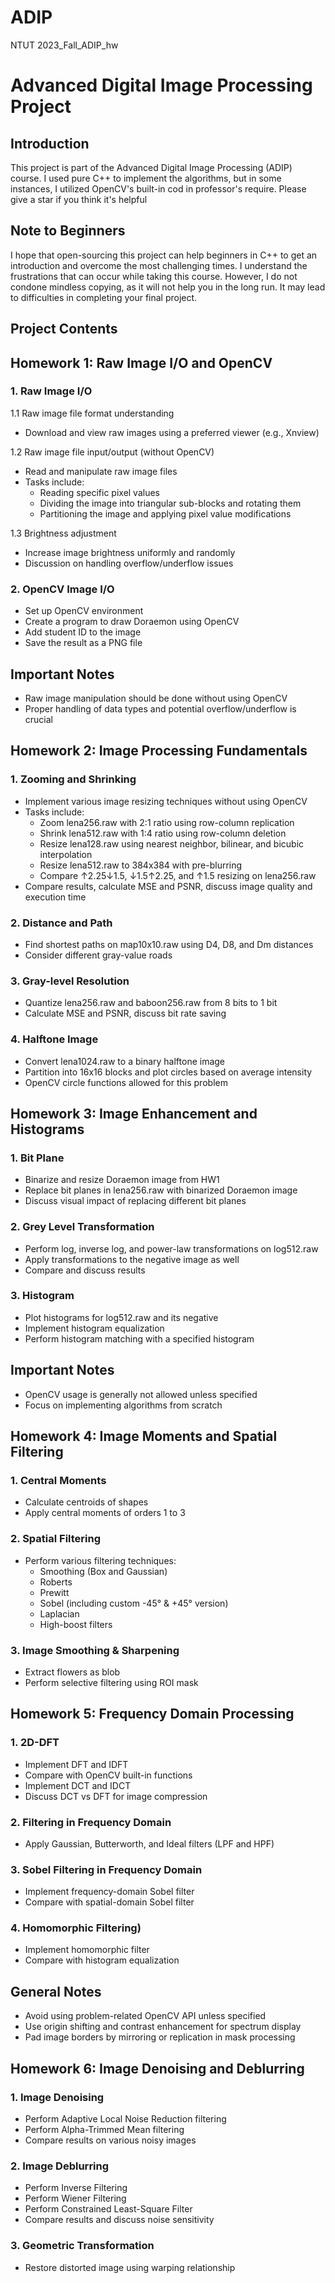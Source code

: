 # ADIP
NTUT 2023_Fall_ADIP_hw
# Advanced Digital Image Processing Project

## Introduction
This project is part of the Advanced Digital Image Processing (ADIP) course. I used pure C++ to implement the algorithms, but in some instances, I utilized OpenCV's built-in cod in professor's require. 
Please give a star if you think it's helpful

## Note to Beginners
I hope that open-sourcing this project can help beginners in C++ to get an introduction and overcome the most challenging times. I understand the frustrations that can occur while taking this course. However, I do not condone mindless copying, as it will not help you in the long run. It may lead to difficulties in completing your final project.



## Project Contents

## Homework 1: Raw Image I/O and OpenCV

### 1. Raw Image I/O 
1.1 Raw image file format understanding
   - Download and view raw images using a preferred viewer (e.g., Xnview)

1.2 Raw image file input/output (without OpenCV)
   - Read and manipulate raw image files
   - Tasks include:
     - Reading specific pixel values
     - Dividing the image into triangular sub-blocks and rotating them
     - Partitioning the image and applying pixel value modifications

1.3 Brightness adjustment
   - Increase image brightness uniformly and randomly
   - Discussion on handling overflow/underflow issues

### 2. OpenCV Image I/O
- Set up OpenCV environment
- Create a program to draw Doraemon using OpenCV
- Add student ID to the image
- Save the result as a PNG file

## Important Notes
- Raw image manipulation should be done without using OpenCV
- Proper handling of data types and potential overflow/underflow is crucial

## Homework 2: Image Processing Fundamentals

### 1. Zooming and Shrinking
- Implement various image resizing techniques without using OpenCV
- Tasks include:
  - Zoom lena256.raw with 2:1 ratio using row-column replication
  - Shrink lena512.raw with 1:4 ratio using row-column deletion
  - Resize lena128.raw using nearest neighbor, bilinear, and bicubic interpolation
  - Resize lena512.raw to 384x384 with pre-blurring
  - Compare ↑2.25↓1.5, ↓1.5↑2.25, and ↑1.5 resizing on lena256.raw
- Compare results, calculate MSE and PSNR, discuss image quality and execution time

### 2. Distance and Path
- Find shortest paths on map10x10.raw using D4, D8, and Dm distances
- Consider different gray-value roads

### 3. Gray-level Resolution
- Quantize lena256.raw and baboon256.raw from 8 bits to 1 bit
- Calculate MSE and PSNR, discuss bit rate saving

### 4. Halftone Image
- Convert lena1024.raw to a binary halftone image
- Partition into 16x16 blocks and plot circles based on average intensity
- OpenCV circle functions allowed for this problem

## Homework 3: Image Enhancement and Histograms

### 1. Bit Plane
- Binarize and resize Doraemon image from HW1
- Replace bit planes in lena256.raw with binarized Doraemon image
- Discuss visual impact of replacing different bit planes

### 2. Grey Level Transformation
- Perform log, inverse log, and power-law transformations on log512.raw
- Apply transformations to the negative image as well
- Compare and discuss results

### 3. Histogram
- Plot histograms for log512.raw and its negative
- Implement histogram equalization
- Perform histogram matching with a specified histogram

## Important Notes
- OpenCV usage is generally not allowed unless specified
- Focus on implementing algorithms from scratch

## Homework 4: Image Moments and Spatial Filtering

### 1. Central Moments 
- Calculate centroids of shapes
- Apply central moments of orders 1 to 3

### 2. Spatial Filtering
- Perform various filtering techniques:
  - Smoothing (Box and Gaussian)
  - Roberts
  - Prewitt
  - Sobel (including custom -45° & +45° version)
  - Laplacian
  - High-boost filters

### 3. Image Smoothing & Sharpening
- Extract flowers as blob
- Perform selective filtering using ROI mask

## Homework 5: Frequency Domain Processing

### 1. 2D-DFT
- Implement DFT and IDFT
- Compare with OpenCV built-in functions
- Implement DCT and IDCT
- Discuss DCT vs DFT for image compression

### 2. Filtering in Frequency Domain
- Apply Gaussian, Butterworth, and Ideal filters (LPF and HPF)

### 3. Sobel Filtering in Frequency Domain
- Implement frequency-domain Sobel filter
- Compare with spatial-domain Sobel filter

### 4. Homomorphic Filtering)
- Implement homomorphic filter
- Compare with histogram equalization

## General Notes
- Avoid using problem-related OpenCV API unless specified
- Use origin shifting and contrast enhancement for spectrum display
- Pad image borders by mirroring or replication in mask processing

## Homework 6: Image Denoising and Deblurring

### 1. Image Denoising
- Perform Adaptive Local Noise Reduction filtering
- Perform Alpha-Trimmed Mean filtering
- Compare results on various noisy images

### 2. Image Deblurring
- Perform Inverse Filtering
- Perform Wiener Filtering
- Perform Constrained Least-Square Filter
- Compare results and discuss noise sensitivity

### 3. Geometric Transformation
- Restore distorted image using warping relationship



